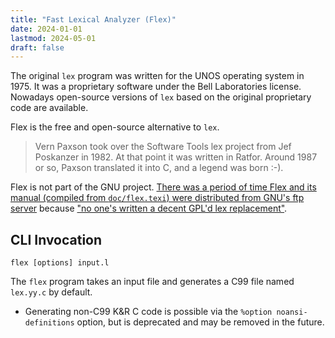 ```yaml
---
title: "Fast Lexical Analyzer (Flex)"
date: 2024-01-01
lastmod: 2024-05-01
draft: false
---
```


The original `lex` program was written for the UNOS operating system in 1975.
It was a proprietary software under the Bell Laboratories license.
Nowadays open-source versions of `lex` based on the original proprietary code are available.

Flex is the free and open-source alternative to `lex`.

> Vern Paxson took over the Software Tools lex project from Jef Poskanzer in 1982.
> At that point it was written in Ratfor. Around 1987 or so, Paxson translated it into C, and a legend was born :-).

Flex is not part of the GNU project. [There was a period of time Flex and its manual (compiled from `doc/flex.texi`)
were distributed from GNU's ftp server](https://ftp.gnu.org/old-gnu/Manuals/flex-2.5.4/html_mono/flex.html) because
["no one's written a decent GPL'd lex replacement"](https://westes.github.io/flex/manual/Is-flex-GNU-or-not_003f.html#Is-flex-GNU-or-not_003f).

## CLI Invocation

```
flex [options] input.l
```

The `flex` program takes an input file and generates a C99 file named `lex.yy.c` by default.
- Generating non-C99 K&R C code is possible via the `%option noansi-definitions` option, but is deprecated and may be removed in the future.
